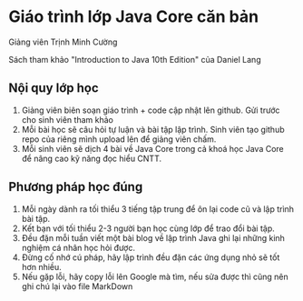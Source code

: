 # Giáo trình lớp Java Core căn bản

Giảng viên Trịnh Minh Cường

Sách tham khảo "Introduction to Java 10th Edition" của Daniel Lang

## Nội quy lớp học
1. Giảng viên biên soạn giáo trình + code cập nhật lên github. Gửi trước cho sinh viên tham khảo
2. Mỗi bài học sẽ câu hỏi tự luận và bài tập lập trình. Sinh viên tạo github repo của riêng mình upload lên để giảng viên chấm.
3. Mỗi sinh viên sẽ dịch 4 bài về Java Core trong cả khoá học Java Core để nâng cao kỹ năng đọc hiểu CNTT.


## Phương pháp học đúng
1. Mỗi ngày dành ra tối thiểu 3 tiếng tập trung để ôn lại code cũ và lập trình bài tập.
2. Kết bạn với tối thiểu 2-3 người bạn học cùng lớp để trao đổi bài tập.
3. Đều đặn mỗi tuần viết một bài blog về lập trình Java ghi lại những kinh nghiệm cá nhân học hỏi được.
4. Đừng cố nhớ cú pháp, hãy lập trình đều đặn các ứng dụng nhỏ sẽ tốt hơn nhiều.
5. Nếu gặp lỗi, hãy copy lỗi lên Google mà tìm, nếu sửa được thì cũng nên ghi chú lại vào file MarkDown
